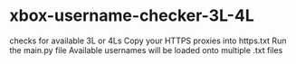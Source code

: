 # xbox-username-checker-3L-4L
checks for available 3L or 4Ls
Copy your HTTPS proxies into https.txt
Run the main.py file
Available usernames will be loaded onto multiple .txt files
